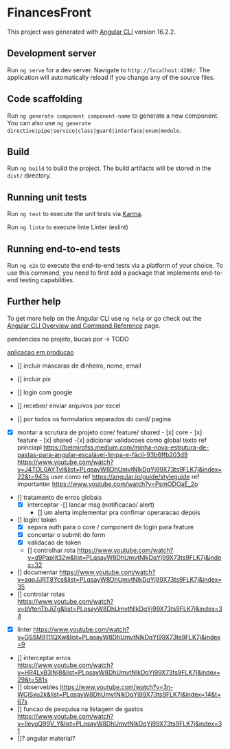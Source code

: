 # FinancesFront

This project was generated with [Angular CLI](https://github.com/angular/angular-cli) version 16.2.2.

## Development server

Run `ng serve` for a dev server. Navigate to `http://localhost:4200/`. The application will automatically reload if you change any of the source files.

## Code scaffolding

Run `ng generate component component-name` to generate a new component. You can also use `ng generate directive|pipe|service|class|guard|interface|enum|module`.

## Build

Run `ng build` to build the project. The build artifacts will be stored in the `dist/` directory.

## Running unit tests

Run `ng test` to execute the unit tests via [Karma](https://karma-runner.github.io).

Run `ng linte` to execute linte Linter (eslint)



## Running end-to-end tests

Run `ng e2e` to execute the end-to-end tests via a platform of your choice. To use this command, you need to first add a package that implements end-to-end testing capabilities.

## Further help

To get more help on the Angular CLI use `ng help` or go check out the [Angular CLI Overview and Command Reference](https://angular.io/cli) page.

pendencias no projeto, bucas por -> TODO


[aplicacao em producao](https://finances-front.vercel.app)


- [] incluir mascaras de dinheiro, nome, email
- [] incluir pix
- [] login com google
- [] receber/ enviar arquivos por excel


- [] por todos os formularios separados do card/ pagina

- [x] montar a scrutura de projeto core/ feature/ shared 
        - [x] core
        - [x] feature
        - [x] shared
            -[x] adicionar validacoes como global
    texto ref princiapl  https://belmirofss.medium.com/minha-nova-estrutura-de-pastas-para-angular-escalável-limpa-e-fácil-93b6ffb203d9
    https://www.youtube.com/watch?v=J4TOL0AYTvI&list=PLqsayW8DhUmvtNlkDqYj99X73ts9FLK7j&index=22&t=943s
    user como ref https://angular.io/guide/styleguide
    ref importanter https://www.youtube.com/watch?v=PsmODOaE_2o
- [] tratamento de erros globais
    -[x] interceptar
    -[] lancar msg (notificacao/ alert)
        - [] um alerta implementar pra confimar operaracao depois
- [] login/ token 
    -[x] separa auth para o core / component de login para feature
    - [x] concertar o submit do form
    - [x] validacao de token
    - [] controlhar rota
        https://www.youtube.com/watch?v=d9PapIit32w&list=PLqsayW8DhUmvtNlkDqYj99X73ts9FLK7j&index=32 
- [] documentar 
    https://www.youtube.com/watch?v=aqoJJRT8Ycs&list=PLqsayW8DhUmvtNlkDqYj99X73ts9FLK7j&index=35
- [] controlar rotas  
    https://www.youtube.com/watch?v=bVtenTbJjZg&list=PLqsayW8DhUmvtNlkDqYj99X73ts9FLK7j&index=34
- [x] linter 
    https://www.youtube.com/watch?v=GS5M9111QXw&list=PLqsayW8DhUmvtNlkDqYj99X73ts9FLK7j&index=9
- [] interceptar erros  
    https://www.youtube.com/watch?v=HR4LxB3lNj8&list=PLqsayW8DhUmvtNlkDqYj99X73ts9FLK7j&index=29&t=581s
- [] observebles 
    https://www.youtube.com/watch?v=3n-WCiSxu2k&list=PLqsayW8DhUmvtNlkDqYj99X73ts9FLK7j&index=14&t=67s
- [] funcao de pesquisa na listagem de gastos
    https://www.youtube.com/watch?v=IIeyoQ99V_Y&list=PLqsayW8DhUmvtNlkDqYj99X73ts9FLK7j&index=31
- []? angular material?

